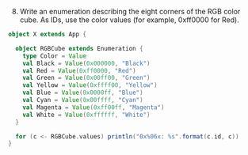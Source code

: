 8. Write an enumeration describing the eight corners of the RGB color cube.
As IDs, use the color values (for example, 0xff0000 for Red).

```scala
object X extends App {

  object RGBCube extends Enumeration {
    type Color = Value
    val Black = Value(0x000000, "Black")
    val Red = Value(0xff0000, "Red")
    val Green = Value(0x00ff00, "Green")
    val Yellow = Value(0xffff00, "Yellow")
    val Blue = Value(0x0000ff, "Blue")
    val Cyan = Value(0x00ffff, "Cyan")
    val Magenta = Value(0xff00ff, "Magenta")
    val White = Value(0xffffff, "White")
  }

  for (c <- RGBCube.values) println("0x%06x: %s".format(c.id, c))
}

```
